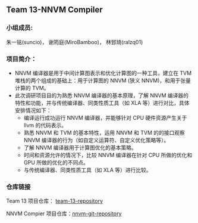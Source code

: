 ## Team 13-NNVM Compiler

### 小组成员:
朱一铭(suncio)， 谢筠庭(MiroBamboo)， 林郅琦(ralzq01)

### 项目简介：
* NNVM 编译器是用于中间计算图表示和优化计算图的一种工具，建立在 TVM 堆栈的两个组成的基础上：用于计算图的 NNVM (狭义 NNVM)，和用于张量计算的 TVM。
* 此次调研项目目的为熟悉 NNVM 编译器的基本原理，了解 NNVM 编译器的特性和功能，并与传统编译器、同类性质工具（如 XLA 等）进行对比，具体安排情况如下：
  * 编译运行成功运行 NNVM 编译器，并能够针对 CPU 硬件资源产生关于 llvm 的代码表示。
  * 熟悉 NNVM 和 TVM 的基本特性，运用 NNVM 和 TVM 的的接口观察 NNVM 编译器的行为（如自定义运算符、自定义优化策略等）。
  * 了解 NNVM 编译器用于计算图优化的基本策略。
  * 时间和资源允许的情况下，比较 NNVM 编译器在针对 CPU 所做的优化和 GPU 所做的优化的不同点。
  * 与传统编译器、同类性质工具（如 XLA 等）进行比较。

### 仓库链接
Team 13 项目仓库： [team-13-repository](https://github.com/USTC-compiler-2017fall-group13/13-NNVM)

NNVM Compier 项目仓库：[nnvm-git-repository](https://github.com/dmlc/nnvm)
